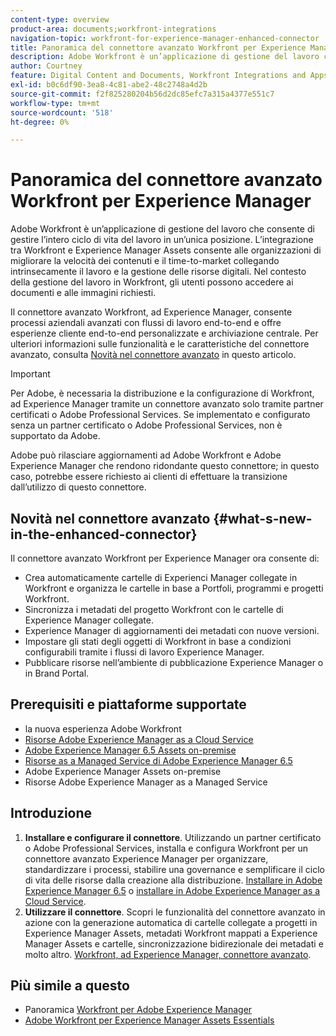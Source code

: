 ```yaml
---
content-type: overview
product-area: documents;workfront-integrations
navigation-topic: workfront-for-experience-manager-enhanced-connector
title: Panoramica del connettore avanzato Workfront per Experience Manager
description: Adobe Workfront è un’applicazione di gestione del lavoro che consente di gestire l’intero ciclo di vita del lavoro in un’unica posizione. L’integrazione tra Workfront e Experience Manager Assets consente alle organizzazioni di migliorare la velocità dei contenuti e il time-to-market collegando intrinsecamente il lavoro e la gestione delle risorse digitali. Nel contesto della gestione del lavoro in Workfront, gli utenti possono accedere ai documenti e alle immagini richiesti.
author: Courtney
feature: Digital Content and Documents, Workfront Integrations and Apps
exl-id: b0c6df90-3ea8-4c81-abe2-48c2748a4d2b
source-git-commit: f2f825280204b56d2dc85efc7a315a4377e551c7
workflow-type: tm+mt
source-wordcount: '518'
ht-degree: 0%

---
```


# Panoramica del connettore avanzato Workfront per Experience Manager

Adobe Workfront è un’applicazione di gestione del lavoro che consente di gestire l’intero ciclo di vita del lavoro in un’unica posizione. L’integrazione tra Workfront e Experience Manager Assets consente alle organizzazioni di migliorare la velocità dei contenuti e il time-to-market collegando intrinsecamente il lavoro e la gestione delle risorse digitali. Nel contesto della gestione del lavoro in Workfront, gli utenti possono accedere ai documenti e alle immagini richiesti.

Il connettore avanzato Workfront, ad Experience Manager, consente processi aziendali avanzati con flussi di lavoro end-to-end e offre esperienze cliente end-to-end personalizzate e archiviazione centrale. Per ulteriori informazioni sulle funzionalità e le caratteristiche del connettore avanzato, consulta [Novità nel connettore avanzato](#what-s-new-in-the-enhanced-connector) in questo articolo.

>[!IMPORTANT]
>
>Per Adobe, è necessaria la distribuzione e la configurazione di Workfront, ad Experience Manager tramite un connettore avanzato solo tramite partner certificati o Adobe Professional Services. Se implementato e configurato senza un partner certificato o Adobe Professional Services, non è supportato da Adobe.
>
>Adobe può rilasciare aggiornamenti ad Adobe Workfront e Adobe Experience Manager che rendono ridondante questo connettore; in questo caso, potrebbe essere richiesto ai clienti di effettuare la transizione dall’utilizzo di questo connettore.

## Novità nel connettore avanzato {#what-s-new-in-the-enhanced-connector}

Il connettore avanzato Workfront per Experience Manager ora consente di:

* Crea automaticamente cartelle di Experienci Manager collegate in Workfront e organizza le cartelle in base a Portfoli, programmi e progetti Workfront.
* Sincronizza i metadati del progetto Workfront con le cartelle di Experience Manager collegate.
* Experience Manager di aggiornamenti dei metadati con nuove versioni.
* Impostare gli stati degli oggetti di Workfront in base a condizioni configurabili tramite i flussi di lavoro Experience Manager.
* Pubblicare risorse nell’ambiente di pubblicazione Experience Manager o in Brand Portal.

## Prerequisiti e piattaforme supportate

* la nuova esperienza Adobe Workfront
* [Risorse Adobe Experience Manager as a Cloud Service](https://helpx.adobe.com/legal/product-descriptions/adobe-experience-manager-cloud-service.html)
* [Adobe Experience Manager 6.5 Assets on-premise](https://helpx.adobe.com/legal/product-descriptions/adobe-experience-manager-on-premise.html)
* [Risorse as a Managed Service di Adobe Experience Manager 6.5](https://helpx.adobe.com/legal/product-descriptions/adobe-experience-manager-managed-services.html)
* Adobe Experience Manager Assets on-premise
* Risorse Adobe Experience Manager as a Managed Service

## Introduzione

1. **Installare e configurare il connettore**. Utilizzando un partner certificato o Adobe Professional Services, installa e configura Workfront per un connettore avanzato Experience Manager per organizzare, standardizzare i processi, stabilire una governance e semplificare il ciclo di vita delle risorse dalla creazione alla distribuzione. [Installare in Adobe Experience Manager 6.5](https://experienceleague.adobe.com/docs/experience-manager-65/assets/integrations/workfront-integrations.html) o [installare in Adobe Experience Manager as a Cloud Service](https://experienceleague.adobe.com/docs/experience-manager-cloud-service/assets/integrations/workfront-connector-install.html).
1. **Utilizzare il connettore**. Scopri le funzionalità del connettore avanzato in azione con la generazione automatica di cartelle collegate a progetti in Experience Manager Assets, metadati Workfront mappati a Experience Manager Assets e cartelle, sincronizzazione bidirezionale dei metadati e molto altro. [Workfront, ad Experience Manager, connettore avanzato](../../../documents/workfront-and-experience-manager-integrations/workfront-for-experience-manager-enhanced-connector/workfront-for-aem-enhanced-connector.md).

## Più simile a questo

* Panoramica [Workfront per Adobe Experience Manager](https://www.workfront.com/integrations/adobe/experience-manager)
* [Adobe Workfront per Experience Manager Assets Essentials](../../../documents/adobe-workfront-for-experience-manager-assets-essentials/workfront-for-aem-asset-essentials.md)
